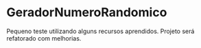 # GeradorNumeroRandomico
Pequeno teste utilizando alguns recursos aprendidos. Projeto será refatorado com melhorias.
